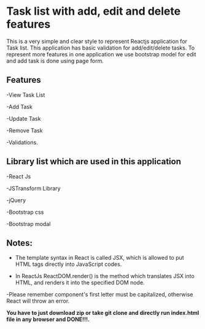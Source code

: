 # Task list with add, edit and delete features


This is a very simple and clear style to represent Reactjs application for Task list. This application has basic validation for add/edit/delete tasks. 
To represent more features in one application we use bootstrap model for edit and add task is done using page form.

## Features ##

-View Task List

-Add Task

-Update Task

-Remove Task

-Validations.


## Library list which are used in this application ##

-React Js 

-JSTransform Library 

-jQuery	

-Bootstrap css 

-Bootstrap modal





## Notes: ##

- The template syntax in React is called JSX, which is allowed to put HTML tags directly into JavaScript codes. 

- In ReactJs ReactDOM.render() is the method which translates JSX into HTML, and renders it into the specified DOM node.

-Please remember component's first letter must be capitalized, otherwise React will throw an error. 



**You have to just download zip or take git clone and directly run index.html file in any browser and DONE!!!.**





